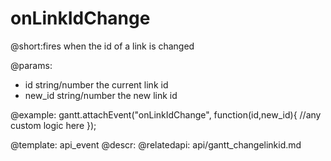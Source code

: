 onLinkIdChange
===========================

@short:fires when the id of a link is changed
	

@params:
- id		string/number	the current link id
- new_id	string/number	the new link id

@example:
gantt.attachEvent("onLinkIdChange", function(id,new_id){
    //any custom logic here
});


@template:	api_event
@descr:
@relatedapi:
	api/gantt_changelinkid.md

